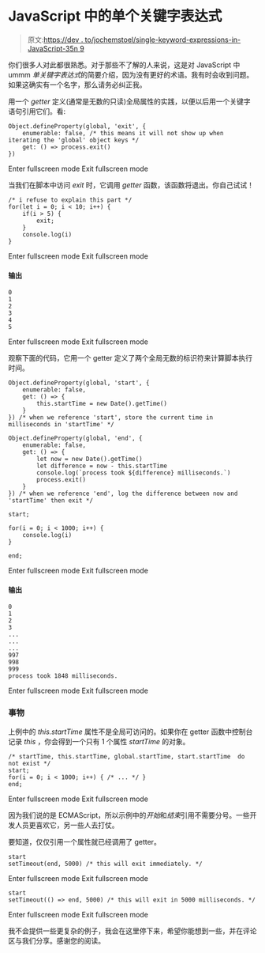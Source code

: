 # JavaScript 中的单个关键字表达式

> 原文:[https://dev . to/jochemstoel/single-keyword-expressions-in-JavaScript-35n 9](https://dev.to/jochemstoel/single-keyword-expressions-in-javascript-35n9)

你们很多人对此都很熟悉。对于那些不了解的人来说，这是对 JavaScript 中 ummm *单关键字表达式*的简要介绍，因为没有更好的术语。我有时会收到问题。如果这确实有一个名字，那么请务必纠正我。

用一个 *getter* 定义(通常是无数的只读)全局属性的实践，以便以后用一个关键字语句引用它们。看:

```
Object.defineProperty(global, 'exit', {
    enumerable: false, /* this means it will not show up when iterating the 'global' object keys */
    get: () => process.exit()
}) 
```

Enter fullscreen mode Exit fullscreen mode

当我们在脚本中访问 *exit* 时，它调用 *getter* 函数，该函数将退出。你自己试试！

```
/* i refuse to explain this part */
for(let i = 0; i < 10; i++) {
    if(i > 5) {
        exit;
    }
    console.log(i)
} 
```

Enter fullscreen mode Exit fullscreen mode

#### 输出

```
0
1
2
3
4
5 
```

Enter fullscreen mode Exit fullscreen mode

观察下面的代码，它用一个 getter 定义了两个全局无数的标识符来计算脚本执行时间。

```
Object.defineProperty(global, 'start', {
    enumerable: false, 
    get: () => { 
        this.startTime = new Date().getTime()
    }
}) /* when we reference 'start', store the current time in milliseconds in 'startTime' */

Object.defineProperty(global, 'end', {
    enumerable: false, 
    get: () => {
        let now = new Date().getTime()
        let difference = now - this.startTime 
        console.log(`process took ${difference} milliseconds.`)
        process.exit()
    }
}) /* when we reference 'end', log the difference between now and 'startTime' then exit */

start;

for(i = 0; i < 1000; i++) {
    console.log(i)
}

end; 
```

Enter fullscreen mode Exit fullscreen mode

#### 输出

```
0
1
2
3
...
...
...
997
998
999
process took 1848 milliseconds. 
```

Enter fullscreen mode Exit fullscreen mode

### 事物

上例中的 *this.startTime* 属性不是全局可访问的。如果你在 getter 函数中控制台记录 *this* ，你会得到一个只有 1 个属性 *startTime* 的对象。

```
/* startTime, this.startTime, global.startTime, start.startTime  do not exist */
start;
for(i = 0; i < 1000; i++) { /* ... */ }
end; 
```

Enter fullscreen mode Exit fullscreen mode

因为我们说的是 ECMAScript，所以示例中的*开始*和*结束*引用不需要分号。一些开发人员更喜欢它，另一些人去打仗。

要知道，仅仅引用一个属性就已经调用了 getter。

```
start
setTimeout(end, 5000) /* this will exit immediately. */ 
```

Enter fullscreen mode Exit fullscreen mode

```
start 
setTimeout(() => end, 5000) /* this will exit in 5000 milliseconds. */ 
```

Enter fullscreen mode Exit fullscreen mode

我不会提供一些更复杂的例子，我会在这里停下来，希望你能想到一些，并在评论区与我们分享。感谢您的阅读。